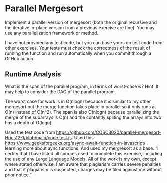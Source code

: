 # Parallel Mergesort

Implement a parallel version of mergesort (both the original recursive and the
iterative in-place version from a previous exercise are fine). You may use any
parallelization framework or method.

I have not provided any test code, but you can base yours on test code from
other exercises. Your tests must check the correctness of the result of running
the function and run automatically when you commit through a GitHub action.

## Runtime Analysis

What is the span of the parallel program, in terms of worst-case $\Theta$? Hint:
It may help to consider the DAG of the parallel program.

The worst case for work is in O(nlogn) because it is similar to my other mergesort but the merge function takes place in parallel so it only runs at O(n) instead of O(n^2).
The span is also O(nlogn) because parallelizing the merge of the subarrays is O(n) and the contantly spliting the arrays into two has a depth of O(logn).

Used the test code from https://github.com/COSC3020/parallel-mergesort-Hrics12-1/blob/main/code.test.js. Used this https://www.geeksforgeeks.org/async-await-function-in-javascript/ learning more about aync functions. And used my mergresort as a base. “I certify that I have listed all sources used to complete this exercise, including the use of any Large Language Models. All of the work is my own, except where stated otherwise. I am aware that plagiarism carries severe penalties and that if plagiarism is suspected, charges may be filed against me without prior notice.”
